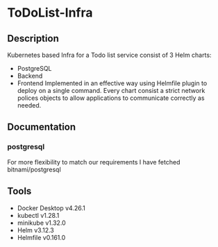 # ToDoList-Infra
## Description
Kubernetes based Infra for a Todo list service consist of 3 Helm charts:
- PostgreSQL
- Backend
- Frontend
Implemented in an effective way using Helmfile plugin to deploy on a single command.
Every chart consist a strict network polices objects to allow applications to communicate correctly as needed.

## Documentation  
### postgresql 
For more flexibility to match our requirements I have fetched bitnami/postgresql

## Tools
- Docker Desktop v4.26.1
- kubectl v1.28.1
- minikube v1.32.0
- Helm v3.12.3
- Helmfile v0.161.0